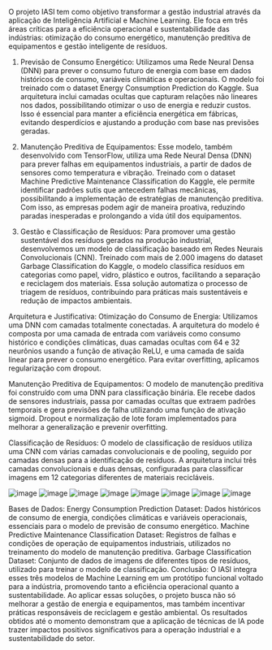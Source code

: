 O projeto IASI tem como objetivo transformar a gestão industrial através da aplicação de Inteligência Artificial e Machine Learning. Ele foca em três áreas críticas para a eficiência operacional e sustentabilidade das indústrias: otimização do consumo energético, manutenção preditiva de equipamentos e gestão inteligente de resíduos.

1. Previsão de Consumo Energético:
Utilizamos uma Rede Neural Densa (DNN) para prever o consumo futuro de energia com base em dados históricos de consumo, variáveis climáticas e operacionais. O modelo foi treinado com o dataset Energy Consumption Prediction do Kaggle. Sua arquitetura inclui camadas ocultas que capturam relações não lineares nos dados, possibilitando otimizar o uso de energia e reduzir custos. Isso é essencial para manter a eficiência energética em fábricas, evitando desperdícios e ajustando a produção com base nas previsões geradas.

2. Manutenção Preditiva de Equipamentos:
Esse modelo, também desenvolvido com TensorFlow, utiliza uma Rede Neural Densa (DNN) para prever falhas em equipamentos industriais, a partir de dados de sensores como temperatura e vibração. Treinado com o dataset Machine Predictive Maintenance Classification do Kaggle, ele permite identificar padrões sutis que antecedem falhas mecânicas, possibilitando a implementação de estratégias de manutenção preditiva. Com isso, as empresas podem agir de maneira proativa, reduzindo paradas inesperadas e prolongando a vida útil dos equipamentos.

3. Gestão e Classificação de Resíduos:
Para promover uma gestão sustentável dos resíduos gerados na produção industrial, desenvolvemos um modelo de classificação baseado em Redes Neurais Convolucionais (CNN). Treinado com mais de 2.000 imagens do dataset Garbage Classification do Kaggle, o modelo classifica resíduos em categorias como papel, vidro, plástico e outros, facilitando a separação e reciclagem dos materiais. Essa solução automatiza o processo de triagem de resíduos, contribuindo para práticas mais sustentáveis e redução de impactos ambientais.

Arquitetura e Justificativa:
Otimização do Consumo de Energia:
Utilizamos uma DNN com camadas totalmente conectadas. A arquitetura do modelo é composta por uma camada de entrada com variáveis como consumo histórico e condições climáticas, duas camadas ocultas com 64 e 32 neurônios usando a função de ativação ReLU, e uma camada de saída linear para prever o consumo energético. Para evitar overfitting, aplicamos regularização com dropout.

Manutenção Preditiva de Equipamentos:
O modelo de manutenção preditiva foi construído com uma DNN para classificação binária. Ele recebe dados de sensores industriais, passa por camadas ocultas que extraem padrões temporais e gera previsões de falha utilizando uma função de ativação sigmoid. Dropout e normalização de lote foram implementados para melhorar a generalização e prevenir overfitting.

Classificação de Resíduos:
O modelo de classificação de resíduos utiliza uma CNN com várias camadas convolucionais e de pooling, seguido por camadas densas para a identificação de resíduos. A arquitetura inclui três camadas convolucionais e duas densas, configuradas para classificar imagens em 12 categorias diferentes de materiais recicláveis.

![image](https://github.com/user-attachments/assets/cf5fd933-63cf-460e-a197-fd5ddbe30e1b)
![image](https://github.com/user-attachments/assets/12082e84-a43f-4a28-9266-f7c080a6fdad)
![image](https://github.com/user-attachments/assets/868ca77e-ea33-4438-976b-e61ea22f00e8)
![image](https://github.com/user-attachments/assets/585c9071-7567-45ff-88b8-5c138f4b5b81)
![image](https://github.com/user-attachments/assets/33fc2bf9-5d05-442b-8494-40f966bd736c)
![image](https://github.com/user-attachments/assets/3ba29430-ae95-4ae6-8fa5-4cc36e17dd14)
![image](https://github.com/user-attachments/assets/391cf7aa-f562-4b17-a0f3-af5193bf12a2)
![image](https://github.com/user-attachments/assets/832274f7-8613-426a-89fa-9148d1490fa4)








Bases de Dados:
Energy Consumption Prediction Dataset: Dados históricos de consumo de energia, condições climáticas e variáveis operacionais, essenciais para o modelo de previsão de consumo energético.
Machine Predictive Maintenance Classification Dataset: Registros de falhas e condições de operação de equipamentos industriais, utilizados no treinamento do modelo de manutenção preditiva.
Garbage Classification Dataset: Conjunto de dados de imagens de diferentes tipos de resíduos, utilizado para treinar o modelo de classificação.
Conclusão:
O IASI integra esses três modelos de Machine Learning em um protótipo funcional voltado para a indústria, promovendo tanto a eficiência operacional quanto a sustentabilidade. Ao aplicar essas soluções, o projeto busca não só melhorar a gestão de energia e equipamentos, mas também incentivar práticas responsáveis de reciclagem e gestão ambiental. Os resultados obtidos até o momento demonstram que a aplicação de técnicas de IA pode trazer impactos positivos significativos para a operação industrial e a sustentabilidade do setor.
